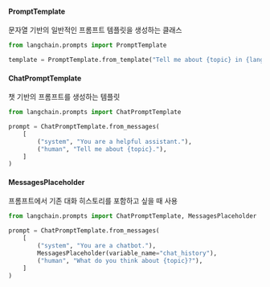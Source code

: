 #### PromptTemplate
문자열 기반의 일반적인 프롬프트 템플릿을 생성하는 클래스

```python
from langchain.prompts import PromptTemplate

template = PromptTemplate.from_template("Tell me about {topic} in {language}.")
```

#### ChatPromptTemplate
챗 기반의 프롬프트를 생성하는 템플릿

```python
from langchain.prompts import ChatPromptTemplate 

prompt = ChatPromptTemplate.from_messages(
	[ 
		("system", "You are a helpful assistant."), 
		("human", "Tell me about {topic}."), 
	]
)
```

#### MessagesPlaceholder
프롬프트에서 기존 대화 히스토리를 포함하고 싶을 때 사용

```python
from langchain.prompts import ChatPromptTemplate, MessagesPlaceholder 

prompt = ChatPromptTemplate.from_messages(
	[ 
		("system", "You are a chatbot."), 
		MessagesPlaceholder(variable_name="chat_history"), 
		("human", "What do you think about {topic}?"), 
	]
)
```